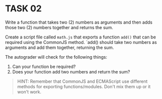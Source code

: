 # TASK 02

Write a function that takes two (2) numbers as arguments and then adds those two (2) numbers together and returns the sum.

Create a script file called `math.js` that exports a function `add()` that can be required using the CommonJS method. `add() should take two numbers as arguments and add them together, returning the sum.

The autograder will check for the following things:

1. Can your function be required?
2. Does your function add two numbers and return the sum?

> HINT: Remember that CommonJS and ECMAScript use different methods for exporting functions/modules. Don't mix them up or it won't work.
